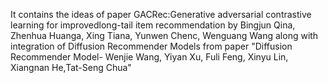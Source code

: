 It contains the ideas of paper GACRec:Generative adversarial contrastive learning for improvedlong-tail item recommendation by Bingjun Qina, Zhenhua Huanga, Xing Tiana, Yunwen Chenc, Wenguang Wang along with integration of Diffusion Recommender Models from paper "Diffusion Recommender Model- Wenjie Wang, Yiyan Xu, Fuli Feng, Xinyu Lin, Xiangnan He,Tat-Seng Chua"